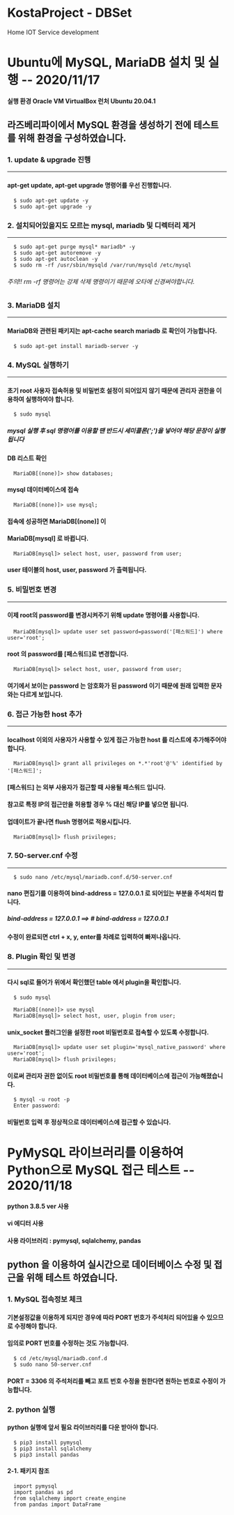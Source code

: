 # KostaProject - DBSet
Home IOT Service development


# Ubuntu에 MySQL, MariaDB 설치 및 실행 -- 2020/11/17

#### 실행 환경 Oracle VM VirtualBox 런처 Ubuntu 20.04.1

## 라즈베리파이에서 MySQL 환경을 생성하기 전에 테스트를 위해 환경을 구성하였습니다.


### 1. update & upgrade 진행
---------
#### apt-get update, apt-get upgrade 명령어를 우선 진행합니다.
```
  $ sudo apt-get update -y
  $ sudo apt-get upgrade -y
```


### 2. 설치되어있을지도 모르는 mysql, mariadb 및 디렉터리 제거
----------
```
  $ sudo apt-get purge mysql* mariadb* -y
  $ sudo apt-get autoremove -y
  $ sudo apt-get autoclean -y
  $ sudo rm -rf /usr/sbin/mysqld /var/run/mysqld /etc/mysql
```
###### 주의!! rm -rf 명령어는 강제 삭제 명령이기 때문에 오타에 신경써야합니다.



### 3. MariaDB 설치
-----------
#### MariaDB와 관련된 패키지는 apt-cache search mariadb 로 확인이 가능합니다.
```
  $ sudo apt-get install mariadb-server -y
```


### 4. MySQL 실행하기
---------
#### 초기 root 사용자 접속허용 및 비밀번호 설정이 되어있지 않기 때문에 관리자 권한을 이용하여 실행하여야 합니다.
```
  $ sudo mysql
```
##### mysql 실행 후 sql 명령어를 이용할 땐 반드시 세미콜론(';')을 넣어야 해당 문장이 실행됩니다
#### DB 리스트 확인
```
  MariaDB[(none)]> show databases;
```
#### mysql 데이터베이스에 접속
```
  MariaDB[(none)]> use mysql;
```
#### 접속에 성공하면 MariaDB[(none)] 이
#### MariaDB[mysql] 로 바뀝니다.
```
  MariaDB[mysql]> select host, user, password from user;
```
#### user 테이블의 host, user, password 가 출력됩니다.



### 5. 비밀번호 변경
--------------
#### 이제 root의 password를 변경시켜주기 위해 update 명령어를 사용합니다.
```
  MariaDB[mysql]> update user set password=password('[패스워드]') where user='root';
```
#### root 의 password를 [패스워드]로 변경합니다.
```
  MariaDB[mysql]> select host, user, password from user;
```
#### 여기에서 보이는 password 는 암호화가 된 password 이기 때문에 원래 입력한 문자와는 다르게 보입니다.



### 6. 접근 가능한 host 추가
------------
#### localhost 이외의 사용자가 사용할 수 있게 접근 가능한 host 를 리스트에 추가해주어야 합니다.
```
  MariaDB[mysql]> grant all privileges on *.*'root'@'%' identified by '[패스워드]';
```
#### [패스워드] 는 외부 사용자가 접근할 때 사용될 패스워드 입니다.
#### 참고로 특정 IP의 접근만을 허용할 경우 % 대신 해당 IP를 넣으면 됩니다.
#### 업데이트가 끝나면 flush 명령어로 적용시킵니다.
```
  MariaDB[mysql]> flush privileges;
```


### 7. 50-server.cnf 수정
-----------
```
  $ sudo nano /etc/mysql/mariadb.conf.d/50-server.cnf
```
#### nano 편집기를 이용하여 bind-address = 127.0.0.1 로 되어있는 부분을 주석처리 합니다.
##### **bind-address = 127.0.0.1 ==> # bind-address = 127.0.0.1**

#### 수정이 완료되면 ctrl + x, y, enter를 차례로 입력하여 빠져나옵니다.



### 8. Plugin 확인 및 변경
----------
#### 다시 sql로 들어가 위에서 확인했던 table 에서 plugin을 확인합니다.
```
  $ sudo mysql
```
```
  MariaDB[(none)]> use mysql
  MariaDB[mysql]> select host, user, plugin from user;
```
#### unix_socket 플러그인을 설정한 root 비밀번호로 접속할 수 있도록 수정합니다.
```
  MariaDB[mysql]> update user set plugin='mysql_native_password' where user='root';
  MariaDB[mysql]> flush privileges;
```
#### 이로써 관리자 권한 없이도 root 비밀번호를 통해 데이터베이스에 접근이 가능해졌습니다.
```
  $ mysql -u root -p
  Enter password:
```
#### 비밀번호 입력 후 정상적으로 데이터베이스에 접근할 수 있습니다.



# PyMySQL 라이브러리를 이용하여 Python으로 MySQL 접근 테스트 -- 2020/11/18
#### python 3.8.5 ver 사용
#### vi 에디터 사용
#### 사용 라이브러리 : pymysql, sqlalchemy, pandas
## python 을 이용하여 실시간으로 데이터베이스 수정 및 접근을 위해 테스트 하였습니다.

### 1. MySQL 접속정보 체크
#### 기본설정값을 이용하게 되지만 경우에 따라 PORT 번호가 주석처리 되어있을 수 있으므로 수정해야 합니다.
#### 임의로 PORT 번호를 수정하는 것도 가능합니다.
```
  $ cd /etc/mysql/mariadb.conf.d
  $ sudo nano 50-server.cnf
```
#### PORT = 3306 의 주석처리를 빼고 포트 번호 수정을 원한다면 원하는 번호로 수정이 가능합니다.

### 2. python 실행
#### python 실행에 앞서 필요 라이브러리를 다운 받아야 합니다.
```
  $ pip3 install pymysql
  $ pip3 install sqlalchemy
  $ pip3 install pandas
```
#### 2-1. 패키지 참조
```
  import pymysql
  import pandas as pd
  from sqlalchemy import create_engine
  from pandas import DataFrame
```
